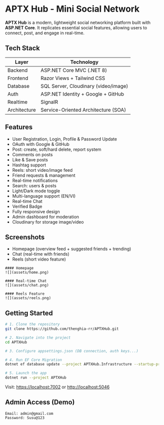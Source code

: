 # APTX Hub - Mini Social Network

**APTX Hub** is a modern, lightweight social networking platform built with **ASP.NET Core**.
It replicates essential social features, allowing users to connect, post, and engage in real-time.

## Tech Stack

| Layer        | Technology                          |
| ------------ | ----------------------------------- |
| Backend      | ASP.NET Core MVC (.NET 8)           |
| Frontend     | Razor Views + Tailwind CSS          |
| Database     | SQL Server, Cloudinary (video/image)|
| Auth         | ASP.NET Identity + Google + GitHub  |
| Realtime     | SignalR                             |
| Architecture | Service-Oriented Architecture (SOA) |

## Features

* User Registration, Login, Profile & Password Update
* OAuth with Google & GitHub
* Post: create, soft/hard delete, report system
* Comments on posts
* Like & Save posts
* Hashtag support
* Reels: short video/image feed
* Friend requests & management
* Real-time notifications
* Search: users & posts
* Light/Dark mode toggle
* Multi-language support (EN/VI)
* Real-time Chat
* Verified Badge
* Fully responsive design
* Admin dashboard for moderation
* Cloudinary for storage image/video

## Screenshots

* Homepage (overview feed + suggested friends + trending)
* Chat (real-time with friends)
* Reels (short video feature)

```
#### Homepage
![](assets/home.png)

#### Real-time Chat
![](assets/chat.png)

#### Reels Feature
![](assets/reels.png)
```

## Getting Started

```bash
# 1. Clone the repository
git clone https://github.com/thenghia-rr/APTXHub.git

# 2. Navigate into the project
cd APTXHub

# 3. Configure appsettings.json (DB connection, auth keys...)

# 4. Run EF Core Migration
dotnet ef database update --project APTXHub.Infrastructure --startup-project APTXHub

# 5. Launch the app
dotnet run --project APTXHub
```

Visit:
[https://localhost:7002](https://localhost:7002) or [http://localhost:5046](http://localhost:5046)

## Admin Access (Demo)

```
Email: admin@gmail.com
Password: Susu@123
```